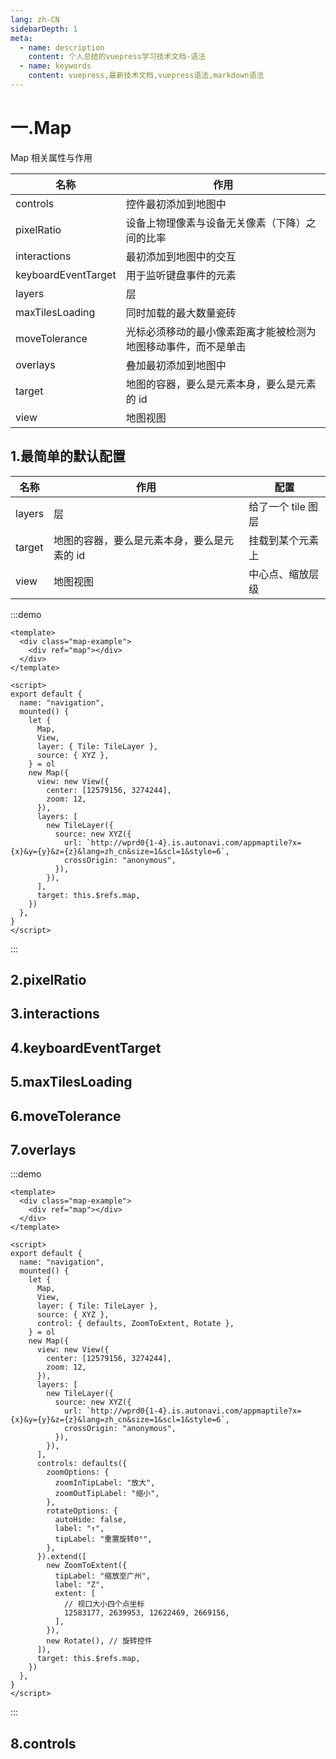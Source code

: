 ```yaml
---
lang: zh-CN
sidebarDepth: 1
meta:
  - name: description
    content: 个人总结的vuepress学习技术文档-语法
  - name: keywords
    content: vuepress,最新技术文档,vuepress语法,markdown语法
---
```


# 一.Map

Map 相关属性与作用

| 名称                | 作用                                                           |
| ------------------- | -------------------------------------------------------------- |
| controls            | 控件最初添加到地图中                                           |
| pixelRatio          | 设备上物理像素与设备无关像素（下降）之间的比率                 |
| interactions        | 最初添加到地图中的交互                                         |
| keyboardEventTarget | 用于监听键盘事件的元素                                         |
| layers              | 层                                                             |
| maxTilesLoading     | 同时加载的最大数量瓷砖                                         |
| moveTolerance       | 光标必须移动的最小像素距离才能被检测为地图移动事件，而不是单击 |
| overlays            | 叠加最初添加到地图中                                           |
| target              | 地图的容器，要么是元素本身，要么是元素的 id                    |
| view                | 地图视图                                                       |

## 1.最简单的默认配置

| 名称   | 作用                                        | 配置               |
| ------ | ------------------------------------------- | ------------------ |
| layers | 层                                          | 给了一个 tile 图层 |
| target | 地图的容器，要么是元素本身，要么是元素的 id | 挂载到某个元素上   |
| view   | 地图视图                                    | 中心点、缩放层级   |

:::demo

```vue
<template>
  <div class="map-example">
    <div ref="map"></div>
  </div>
</template>

<script>
export default {
  name: "navigation",
  mounted() {
    let {
      Map,
      View,
      layer: { Tile: TileLayer },
      source: { XYZ },
    } = ol
    new Map({
      view: new View({
        center: [12579156, 3274244],
        zoom: 12,
      }),
      layers: [
        new TileLayer({
          source: new XYZ({
            url: `http://wprd0{1-4}.is.autonavi.com/appmaptile?x={x}&y={y}&z={z}&lang=zh_cn&size=1&scl=1&style=6`,
            crossOrigin: "anonymous",
          }),
        }),
      ],
      target: this.$refs.map,
    })
  },
}
</script>
```

:::

## 2.pixelRatio

## 3.interactions

## 4.keyboardEventTarget

## 5.maxTilesLoading

## 6.moveTolerance

## 7.overlays

:::demo

```vue
<template>
  <div class="map-example">
    <div ref="map"></div>
  </div>
</template>

<script>
export default {
  name: "navigation",
  mounted() {
    let {
      Map,
      View,
      layer: { Tile: TileLayer },
      source: { XYZ },
      control: { defaults, ZoomToExtent, Rotate },
    } = ol
    new Map({
      view: new View({
        center: [12579156, 3274244],
        zoom: 12,
      }),
      layers: [
        new TileLayer({
          source: new XYZ({
            url: `http://wprd0{1-4}.is.autonavi.com/appmaptile?x={x}&y={y}&z={z}&lang=zh_cn&size=1&scl=1&style=6`,
            crossOrigin: "anonymous",
          }),
        }),
      ],
      controls: defaults({
        zoomOptions: {
          zoomInTipLabel: "放大",
          zoomOutTipLabel: "缩小",
        },
        rotateOptions: {
          autoHide: false,
          label: "↑",
          tipLabel: "重置旋转0°",
        },
      }).extend([
        new ZoomToExtent({
          tipLabel: "缩放至广州",
          label: "Z",
          extent: [
            // 视口大小四个点坐标
            12583177, 2639953, 12622469, 2669156,
          ],
        }),
        new Rotate(), // 旋转控件
      ]),
      target: this.$refs.map,
    })
  },
}
</script>
```

:::

## 8.controls
